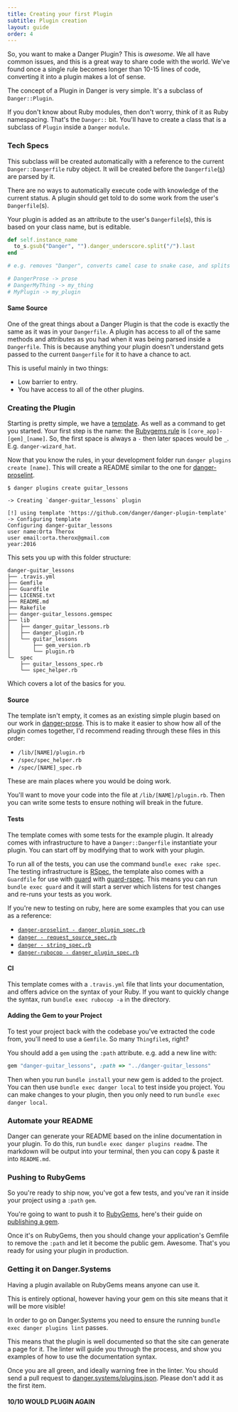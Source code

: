 ```yaml
---
title: Creating your first Plugin
subtitle: Plugin creation
layout: guide
order: 4
---
```


So, you want to make a Danger Plugin? This is _awesome_. We all have common
issues, and this is a great way to share code with the world. We've found once a
single rule becomes longer than 10-15 lines of code, converting it into a plugin
makes a lot of sense.

The concept of a Plugin in Danger is very simple. It's a subclass of
`Danger::Plugin`.

If you don't know about Ruby modules, then don't worry, think of it as Ruby
namespacing. That's the `Danger::` bit. You'll have to create a class that is a
subclass of `Plugin` inside a `Danger` `module`.

### Tech Specs

This subclass will be created automatically with a reference to the current
`Danger::Dangerfile` ruby object. It will be created before the
`Dangerfile`([s][multiple_danger]) are parsed by it.

There are no ways to automatically execute code with knowledge of the current
status. A plugin should get told to do some work from the user's
`Dangerfile`(s).

Your plugin is added as an attribute to the user's `Dangerfile`(s), this is
based on your class name, but is editable.

```ruby
def self.instance_name
  to_s.gsub("Danger", "").danger_underscore.split("/").last
end

# e.g. removes "Danger", converts camel case to snake case, and splits if there's any /s

# DangerProse -> prose
# DangerMyThing -> my_thing
# MyPlugin -> my_plugin
``` 

#### Same Source

One of the great things about a Danger Plugin is that the code is exactly the
same as it was in your `Dangerfile`. A plugin has access to all of the same
methods and attributes as you had when it was being parsed inside a
`Dangerfile`. This is because anything your plugin doesn't understand gets
passed to the current `Dangerfile` for it to have a chance to act.

This is useful mainly in two things:

* Low barrier to entry.
* You have access to all of the other plugins.

### Creating the Plugin

Starting is pretty simple, we have a [template][template]. As well as a command
to get you started. Your first step is the name: the [Rubygems rule][gem_rules]
is `[core_app]-[gem]_[name]`. So, the first space is always a `-` then later
spaces would be `_`. E.g. `danger-wizard_hat`.

Now that you know the rules, in your development folder run `danger plugins
create [name]`. This will create a README similar to the one for
[danger-proselint][prose_readme].

```
$ danger plugins create guitar_lessons

-> Creating `danger-guitar_lessons` plugin

[!] using template 'https://github.com/danger/danger-plugin-template'
-> Configuring template
Configuring danger-guitar_lessons
user name:Orta Therox
user email:orta.therox@gmail.com
year:2016
```

This sets you up with this folder structure:

```
danger-guitar_lessons
├── .travis.yml
├── Gemfile
├── Guardfile
├── LICENSE.txt
├── README.md
├── Rakefile
├── danger-guitar_lessons.gemspec
├── lib
│   ├── danger_guitar_lessons.rb
│   ├── danger_plugin.rb
│   └── guitar_lessons
│       ├── gem_version.rb
│       └── plugin.rb
└─  spec
    ├── guitar_lessons_spec.rb
    └── spec_helper.rb
```

Which covers a lot of the basics for you.

#### Source

The template isn't empty, it comes as an existing simple plugin based on our
work in [danger-prose][prose]. This is to make it easier to show how all of the
plugin comes together, I'd recommend reading through these files in this order:

* `/lib/[NAME]/plugin.rb`
* `/spec/spec_helper.rb`
* `/spec/[NAME]_spec.rb`

These are main places where you would be doing work.

You'll want to move your code into the file at `/lib/[NAME]/plugin.rb`. Then you
can write some tests to ensure nothing will break in the future.

#### Tests

The template comes with some tests for the example plugin. It already comes with
infrastructure to have a `Danger::Dangerfile` instantiate your plugin. You can
start off by modifying that to work with your plugin.

To run all of the tests, you can use the command `bundle exec rake spec`. The
testing infrastructure is [RSpec][rspec], the template also comes with a
`Guardfile` for use with [guard][guard] with [guard-rspec][guard_rspec]. This
means you can run `bundle exec guard` and it will start a server which listens
for test changes and re-runs your tests as you work.

If you're new to testing on ruby, here are some examples that you can use as a
reference:

* [`danger-proselint - danger_plugin_spec.rb`][specs_prose]
* [`danger - request_source_spec.rb`][specs_danger]
* [`danger - string_spec.rb`][specs_danger_string]
* [`danger-rubocop - danger_plugin_spec.rb`][specs_rubocop]

#### CI

This template comes with a `.travis.yml` file that lints your documentation, and
offers advice on the syntax of your Ruby. If you want to quickly change the
syntax, run `bundle exec rubocop -a` in the directory.

#### Adding the Gem to your Project

To test your project back with the codebase you've extracted the code from,
you'll need to use a `Gemfile`. So many `Thingfile`s, right?

You should add a `gem` using the `:path` attribute. e.g. add a new line with:

``` ruby
gem "danger-guitar_lessons", :path => "../danger-guitar_lessons"
```

Then when you run `bundle install` your new gem is added to the project. You can
then use `bundle exec danger local` to test inside you project. You can make
changes to your plugin, then you only need to run `bundle exec danger local`.

### Automate your README

Danger can generate your README based on the inline documentation in your
plugin. To do this, run `bundle exec danger plugins readme`. The markdown will
be output into your terminal, then you can copy & paste it into `README.md`.

### Pushing to RubyGems

So you're ready to ship now, you've got a few tests, and you've ran it inside
your project using a `:path` `gem`.

You're going to want to push it to [RubyGems][rubygems], here's their guide on
[publishing a gem][rubygems_publish].

Once it's on RubyGems, then you should change your application's Gemfile to
remove the `:path` and let it become the public gem. Awesome. That's you ready
for using your plugin in production.

### Getting it on Danger.Systems

Having a plugin available on RubyGems means anyone can use it.

This is entirely optional, however having your gem on this site means that it
will be more visible!

In order to go on Danger.Systems you need to ensure the running `bundle exec
danger plugins lint` passes.

This means that the plugin is well documented so that the site can generate a
page for it. The linter will guide you through the process, and show you
examples of how to use the documentation syntax.

Once you are all green, and ideally warning free in the linter. You should send
a pull request to [danger.systems/plugins.json][plugins_json]. Please don't add
it as the first item.

#### 10/10 WOULD PLUGIN AGAIN

[multiple_danger]: /guides/faq.html#i-want-to-run-danger-across-multiple-repos
[template]: https://github.com/danger/danger-plugin-template
[gem_rules]: http://guides.rubygems.org/name-your-gem/
[prose]: https://github.com/dbgrandi/danger-prose/
[rspec]: http://rspec.info
[guard]: http://guardgem.org
[guard_rspec]: https://github.com/guard/guard-rspec
[specs_prose]: https://github.com/dbgrandi/danger-prose/blob/cc2c618abafc9e9435a783ffa0ebca5beef4f897/spec/danger_plugin_spec.rb
[specs_danger]: https://github.com/danger/danger/blob/6daa85167efff1659bbee895b3e9a9fba0b1c9ec/spec/lib/danger/request_sources/request_source_spec.rb
[specs_danger_string]: https://github.com/danger/danger/blob/master/spec/lib/danger/core_ext/string_spec.rb
[specs_rubocop]: https://github.com/ashfurrow/danger-rubocop/blob/bef4a28b4d542810a1aeb0d7460a80a8ab842492/spec/danger_plugin_spec.rb
[rubygems]: https://rubygems.org
[rubygems_publish]: http://guides.rubygems.org/publishing/#publishing-to-rubygemsorg
[plugins_json]: https://github.com/danger/danger.systems/edit/master/plugins.json
[prose_readme]: https://github.com/dbgrandi/danger-prose/tree/d80e1b54a6df859c624015895f4d5d79fd11a276
